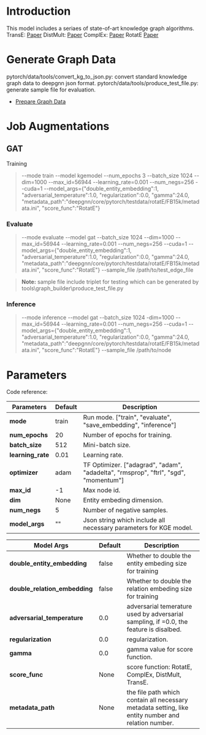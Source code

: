 # Introduction
This model includes a seriaes of state-of-art knowledge graph algorithms.
TransE: [Paper](https://papers.nips.cc/paper/5071-translating-embeddings-for-modeling-multi-relational-data)
DistMult: [Paper](https://arxiv.org/abs/1412.6575)
ComplEx: [Paper](https://arxiv.org/abs/1606.0635)
RotatE [Paper](https://arxiv.org/abs/1902.10197)

# Generate Graph Data
pytorch/data/tools/convert_kg_to_json.py: convert standard knowledge graph data to deepgnn json format.
pytorch/data/tools/produce_test_file.py: generate sample file for evaluation.
* [Prepare Graph Data](../../../docs/graph_engine/data_spec.rst)

# Job Augmentations
## GAT
Training
> --mode train --model kgemodel --num_epochs 3 --batch_size 1024 --dim=1000 --max_id=56944 --learning_rate=0.001 --num_negs=256 --cuda=1 --model_args={\"double_entity_embedding\":1, \"adversarial_temperature\":1.0, \"regularization\":0.0, \"gamma\":24.0, \"metadata_path\":\"deepgnn/core/pytorch/testdata/rotatE/FB15k/metadata.ini\", \"score_func\":\"RotatE\"}

### Evaluate
> --mode evaluate --model gat --batch_size 1024 --dim=1000 --max_id=56944 --learning_rate=0.001 --num_negs=256 --cuda=1 --model_args={\"double_entity_embedding\":1, \"adversarial_temperature\":1.0, \"regularization\":0.0, \"gamma\":24.0, \"metadata_path\":\"deepgnn/core/pytorch/testdata/rotatE/FB15k/metadata.ini\", \"score_func\":\"RotatE\"} --sample_file /path/to/test_edge_file

> __Note:__ sample file include triplet for testing which can be generated by  tools\graph_builder\produce_test_file.py

### Inference
> --mode inference --model gat --batch_size 1024 -dim=1000 --max_id=56944 --learning_rate=0.001 --num_negs=256 --cuda=1 --model_args={\"double_entity_embedding\":1, \"adversarial_temperature\":1.0, \"regularization\":0.0, \"gamma\":24.0, \"metadata_path\":\"deepgnn/core/pytorch/testdata/rotatE/FB15k/metadata.ini\", \"score_func\":\"RotatE\"} --sample_file /path/to/node

# Parameters

Code reference:

| Parameters | Default | Description |
| ----- | ----------- | ------- |
| **mode** | train | Run mode. ["train", "evaluate", "save_embedding", "inference"] |
| **num_epochs** | 20 | Number of epochs for training. |
| **batch_size** | 512 | Mini-batch size. |
| **learning_rate** | 0.01 | Learning rate. |
| **optimizer** | adam | TF Optimizer. ["adagrad", "adam", "adadelta", "rmsprop", "ftrl", "sgd", "momentum"] |
| **max_id** | -1 | Max node id. |
| **dim** | None | Entity embeding dimension. |
| **num_negs** | 5| Number of negative samples. |
| **model_args** | "" | Json string which include all necessary parameters for KGE model. |


| Model Args | Default | Description |
| ----- | ----------- | ------- |
| **double_entity_embedding** | false | Whether to double the entity embeding size for training |
| **double_relation_embedding** | false | Whether to double the relation embeding size for training |
| **adversarial_temperature** | 0.0 | adversarial temerature used by adversarial sampling, if =0.0, the feature is disalbed.|
| **regularization** | 0.0 | regularization.|
| **gamma** | 0.0 | gamma value for score function.|
| **score_func** | None | score function: RotatE, ComplEx, DistMult, TransE.|
| **metadata_path** | None | the file path which contain all necessary metadata setting, like entity number and relation number.|

